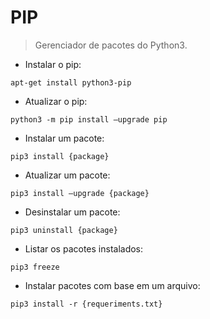 # PIP

> Gerenciador de pacotes do Python3.

- Instalar o pip:

`apt-get install python3-pip`

- Atualizar o pip:

`python3 -m pip install —upgrade pip`

- Instalar um pacote:

`pip3 install {package}`

- Atualizar um pacote:

`pip3 install —upgrade {package}`

- Desinstalar um pacote:

`pip3 uninstall {package}`

- Listar os pacotes instalados:

`pip3 freeze`

- Instalar pacotes com base em um arquivo:

`pip3 install -r {requeriments.txt}`